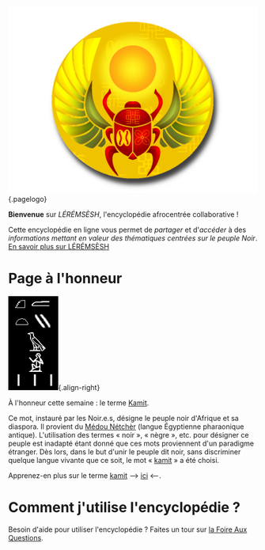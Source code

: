 <!-- TITLE: Page d'acceuil -->

![Logo Leremsesh Com](/uploads/logo/logo_siteWeb.png "Logo de LEREMSESH"){.pagelogo}

**Bienvenue** sur *LÉRÉMSÈSH*, l'encyclopédie afrocentrée collaborative !

Cette encyclopédie en ligne vous permet de *partager* et d'*accéder* à des *informations mettant en valeur des thématiques centrées sur le peuple Noir*.
[En savoir plus sur LÉRÉMSÈSH](/leremsesh/presentation-de-leremsesh)

# Page à l'honneur

![Kemtiou](/uploads/ecriture/kemtiou.png "Kemtyu en Hiéroglyphe"){.align-right}

À l'honneur cette semaine : le terme [Kamit](/terminologie/mdw-ntr/kamit).

Ce mot, instauré par les Noir.e.s, désigne le peuple noir d'Afrique et sa diaspora. Il provient du [Médou Nétchèr](/ecriture/hieroglyphe/mdw-ntr) (langue Égyptienne pharaonique antique).
L'utilisation des termes « noir », « nègre », etc. pour désigner ce peuple est inadapté étant donné que ces mots proviennent d'un paradigme étranger. Dès lors, dans le but d'unir le peuple dit noir, sans discriminer quelque langue vivante que ce soit, le mot « [kamit](/terminologie/mdw-ntr/kamit) » a été choisi. 

Apprenez-en plus sur le terme [kamit](/terminologie/mdw-ntr/kamit) --> [ici](/terminologie/mdw-ntr/kamit) <--.

# Comment j'utilise l'encyclopédie ?
Besoin d'aide pour utiliser l'encyclopédie ? Faites un tour sur [la Foire Aux Questions](/leremsesh/faq).
